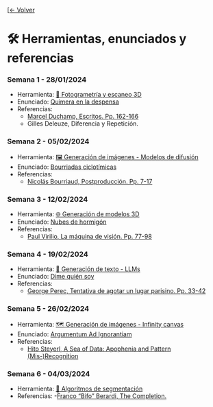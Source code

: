 [[← Volver](/README.md)

# 🛠️ Herramientas, enunciados y referencias

### Semana 1 - 28/01/2024 
- Herramienta: [📸 Fotogrametría y escaneo 3D](herramientas/fotogrametrias.md)
- Enunciado: [Quimera en la despensa](enunciados/quimera_en_la_despensa.md)
- Referencias:
  - [Marcel Duchamp, Escritos. Pp. 162-166](https://bibliotecatrevijano.files.wordpress.com/2014/10/75213741-marcel-duchamp-escritos-duchamp-du-signe.pdf) 
  - Gilles Deleuze, Diferencia y Repetición. 

### Semana 2 - 05/02/2024 
- Herramienta: [🖼️ Generación de imágenes - Modelos de difusión](herramientas/generación_de_imagenes.md)
- Enunciado: [Bourriadas ciclotímicas](enunciados/bourriadas_ciclotimicas.md)
- Referencias:
  - [Nicolás Bourriaud, Postproducción. Pp. 7-17](https://drive.upm.es/s/9wcy54EwvEN4Gaf) 

### Semana 3 - 12/02/2024 
- Herramienta: [🌐 Generación de modelos 3D](herramientas/genearcion_de_modelos_3d.md)
- Enunciado: [Nubes de hormigón](enunciados/nubes_de_hormigon.md)
- Referencias: 
  - [Paul Virilio, La máquina de visión. Pp. 77-98](https://drive.upm.es/s/9SqFBkHunipdsyC)

### Semana 4 - 19/02/2024 
- Herramienta: [💬 Generación de texto - LLMs](herramientas/generacion_de_texto.md)
- Enunciado: [Dime quién soy](enunciados/dime_quien_soy.md)
- Referencias:
  - [George Perec, Tentativa de agotar un lugar parisino. Pp. 33-42](https://drive.upm.es/s/vcxPuwM939uhcMj)

### Semana 5 - 26/02/2024 
- Herramienta: [🗺️ Generación de imágenes - Infinity canvas](herramientas/infinity_canvas.md)
- Enunciado: [Argumentum Ad Ignorantiam](enunciados/argumentum_ad_ignorantiam.md)
- Referencias:
  - [Hito Steyerl, A Sea of Data: Apophenia and Pattern (Mis-)Recognition](https://www.e-flux.com/journal/72/60480/a-sea-of-data-apophenia-and-pattern-mis-recognition/)

### Semana 6 - 04/03/2024
- Herramienta: [🌈 Algoritmos de segmentación](herramientas/segmentacion.md)
- Referencias:
  -[Franco “Bifo” Berardi, The Completion.](https://www.e-flux.com/journal/137/544269/the-completion/)
